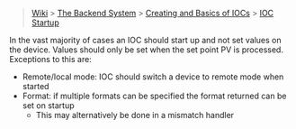 > [Wiki](Home) > [The Backend System](The-Backend-System) > [Creating and Basics of IOCs](IOCs) > [IOC Startup](IOC-Startup)

In the vast majority of cases an IOC should start up and not set values on the device. Values should only be set when the set point PV is processed. Exceptions to this are:

- Remote/local mode: IOC should switch a device to remote mode when started
- Format: if multiple formats can be specified the format returned can be set on startup
    - This may alternatively be done in a mismatch handler
